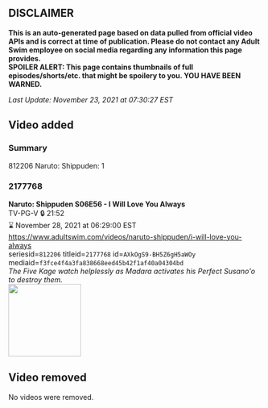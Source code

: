 ## DISCLAIMER
**This is an auto-generated page based on data pulled from official video APIs and is correct at time of publication. Please do not contact any Adult Swim employee on social media regarding any information this page provides.**  
**SPOILER ALERT: This page contains thumbnails of full episodes/shorts/etc. that might be spoilery to you. YOU HAVE BEEN WARNED.**  

_Last Update: November 23, 2021 at 07:30:27 EST_
## Video added
### Summary
812206 Naruto: Shippuden: 1  
### 2177768
**Naruto: Shippuden S06E56 - I Will Love You Always**  
TV-PG-V 🔒 21:52  
⌛ November 28, 2021 at 06:29:00 EST  
https://www.adultswim.com/videos/naruto-shippuden/i-will-love-you-always  
seriesid=`812206` titleid=`2177768` id=`AXkOgS9-BH5Z6gH5aWOy` mediaid=`f3fce4f4a3fa838668eed45b42f1af40a04304bd`  
_The Five Kage watch helplessly as Madara activates his Perfect Susano'o to destroy them._  
<a href="https://media.cdn.adultswim.com/uploads/20210430/thumbnails/2_214301449417-NarutoShippuden_339_IWillLoveYouAlways.png"><img src="https://media.cdn.adultswim.com/uploads/20210430/thumbnails/2_214301449417-NarutoShippuden_339_IWillLoveYouAlways.png" height="144px" /></a>
## Video removed
No videos were removed.  
